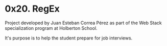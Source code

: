 # 0x20. RegEx

Project developed by Juan Esteban Correa Pérez as part of the Web Stack specialization program at Holberton School.

It's purpose is to help the student prepare for job interviews.
